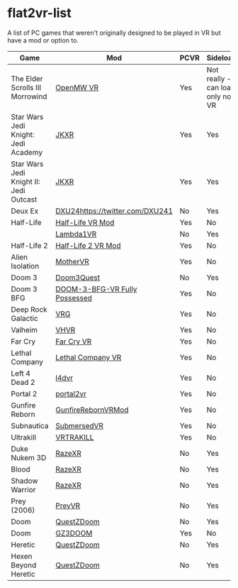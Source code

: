 # flat2vr-list
A list of PC games that weren't originally designed to be played in VR but have a mod or option to.

| Game | Mod | PCVR | Sideload | Notes |
|-|-|-|-|-|
| The Elder Scrolls III Morrowind | [OpenMW VR](https://gitlab.com/madsbuvi/openmw) | Yes | Not really - can load only non VR | |
| Star Wars Jedi Knight: Jedi Academy | [JKXR](https://github.com/DrBeef/JKXR) | Yes | Yes | |
| Star Wars Jedi Knight II: Jedi Outcast | [JKXR](https://github.com/DrBeef/JKXR) | Yes | Yes | |
| Deux Ex | [DXU24](https://twitter.com/DXU241)https://twitter.com/DXU241 | No | Yes | |
| Half-Life | [Half-Life VR Mod](https://store.steampowered.com/app/1908720/HalfLife_VR_Mod/) | Yes | No | |
| | [Lambda1VR](https://github.com/DrBeef/Lambda1VR) | No | Yes | |
| Half-Life 2 | [Half-Life 2 VR Mod](https://store.steampowered.com/app/658920/HalfLife_2_VR_Mod/) | Yes | No | |
| Alien Isolation | [MotherVR](https://github.com/Nibre/MotherVR/releases) | Yes | No | |
| Doom 3 | [Doom3Quest](https://www.doom3quest.com/) | No | Yes | |
| Doom 3 BFG | [DOOM-3-BFG-VR Fully Possessed](https://github.com/KozGit/DOOM-3-BFG-VR) | Yes | No | [Guide](https://www.reddit.com/r/ValveIndex/comments/o6qtnt/guide_playing_doom_3_bfg_vr_on_your_index_in_2021/) |
| Deep Rock Galactic | [VRG](https://mod.io/g/drg/m/vrg) | Yes | No | |
| Valheim | [VHVR](https://www.nexusmods.com/valheim/mods/847) | Yes | No | |
| Far Cry | [Far Cry VR](https://farcryvr.de/) | Yes | No | |
| Lethal Company | [Lethal Company VR](https://thunderstore.io/c/lethal-company/p/DaXcess/LethalCompanyVR/) | Yes | No | |
| Left 4 Dead 2 | [l4dvr](https://github.com/sd805/l4d2vr) | Yes | No | |
| Portal 2 | [portal2vr](https://github.com/Gistix/portal2vr) | Yes | No | |
| Gunfire Reborn | [GunfireRebornVRMod](https://github.com/xPrinny/GunfireRebornVRMod) | Yes | No | |
| Subnautica | [SubmersedVR](https://github.com/xPrinny/GunfireRebornVRMod) | Yes | No | |
| Ultrakill | [VRTRAKILL](https://github.com/whateverusername0/VRTRAKILL) | Yes | No | |
| Duke Nukem 3D | [RazeXR](https://github.com/DrBeef/RazeXR) | No | Yes | |
| Blood | [RazeXR](https://github.com/DrBeef/RazeXR) | No | Yes | |
| Shadow Warrior | [RazeXR](https://github.com/DrBeef/RazeXR) | No | Yes | |
| Prey (2006) | [PreyVR](https://github.com/lvonasek/PreyVR) | No | Yes | |
| Doom | [QuestZDoom](https://github.com/DrBeef/QuestZDoom) | No | Yes | |
| Doom | [GZ3DOOM](https://github.com/Fishbiter/gz3doom) | Yes | No | |
| Heretic | [QuestZDoom](https://github.com/DrBeef/QuestZDoom) | No | Yes | |
| Hexen Beyond Heretic | [QuestZDoom](https://github.com/DrBeef/QuestZDoom) | No | Yes | |
